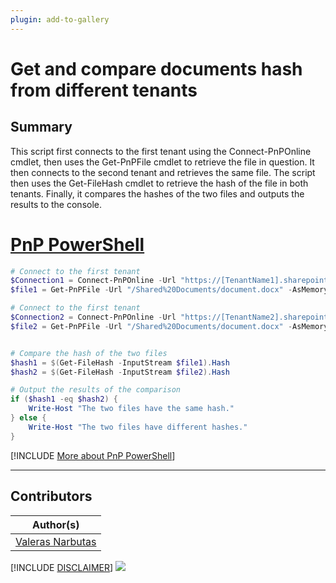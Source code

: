 ```yaml
---
plugin: add-to-gallery
---
```


# Get and compare documents hash from different tenants

## Summary

This script first connects to the first tenant using the Connect-PnPOnline cmdlet, then uses the Get-PnPFile cmdlet to retrieve the file in question. It then connects to the second tenant and retrieves the same file. The script then uses the Get-FileHash cmdlet to retrieve the hash of the file in both tenants. Finally, it compares the hashes of the two files and outputs the results to the console.


# [PnP PowerShell](#tab/pnpps)

```powershell
# Connect to the first tenant
$Connection1 = Connect-PnPOnline -Url "https://[TenantName1].sharepoint.com/sites/[siteName1]" -Interactive -ReturnConnection
$file1 = Get-PnPFile -Url "/Shared%20Documents/document.docx" -AsMemoryStream -Connection $Connection1

# Connect to the first tenant
$Connection2 = Connect-PnPOnline -Url "https://[TenantName2].sharepoint.com/sites/[siteName2]" -Interactive -ReturnConnection
$file2 = Get-PnPFile -Url "/Shared%20Documents/document.docx" -AsMemoryStream -Connection $Connection2


# Compare the hash of the two files
$hash1 = $(Get-FileHash -InputStream $file1).Hash
$hash2 = $(Get-FileHash -InputStream $file2).Hash

# Output the results of the comparison
if ($hash1 -eq $hash2) {
    Write-Host "The two files have the same hash."
} else {
    Write-Host "The two files have different hashes."
}

```
[!INCLUDE [More about PnP PowerShell](../../docfx/includes/MORE-PNPPS.md)]
***

## Contributors

| Author(s) |
|-----------|
| [Valeras Narbutas](https://github.com/ValerasNarbutas)|

[!INCLUDE [DISCLAIMER](../../docfx/includes/DISCLAIMER.md)]
<img src="https://m365-visitor-stats.azurewebsites.net/script-samples/scripts/spo-compare-files" aria-hidden="true" />